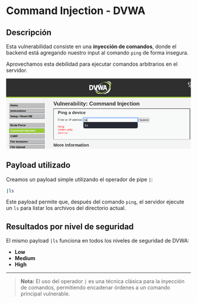 # Command Injection - DVWA

## Descripción

Esta vulnerabilidad consiste en una **inyección de comandos**, donde el backend está agregando nuestro input al comando `ping` de forma insegura.

Aprovechamos esta debilidad para ejecutar comandos arbitrarios en el servidor.

![Command Injection - Payload](assets/command_injection_low.png)

## Payload utilizado

Creamos un payload simple utilizando el operador de pipe `|`:

```bash
|ls
```

Este payload permite que, después del comando `ping`, el servidor ejecute un `ls` para listar los archivos del directorio actual.

## Resultados por nivel de seguridad

El mismo payload `|ls` funciona en todos los niveles de seguridad de DVWA:

- **Low**
- **Medium**
- **High**

---

> **Nota:** El uso del operador `|` es una técnica clásica para la inyección de comandos, permitiendo encadenar órdenes a un comando principal vulnerable.
